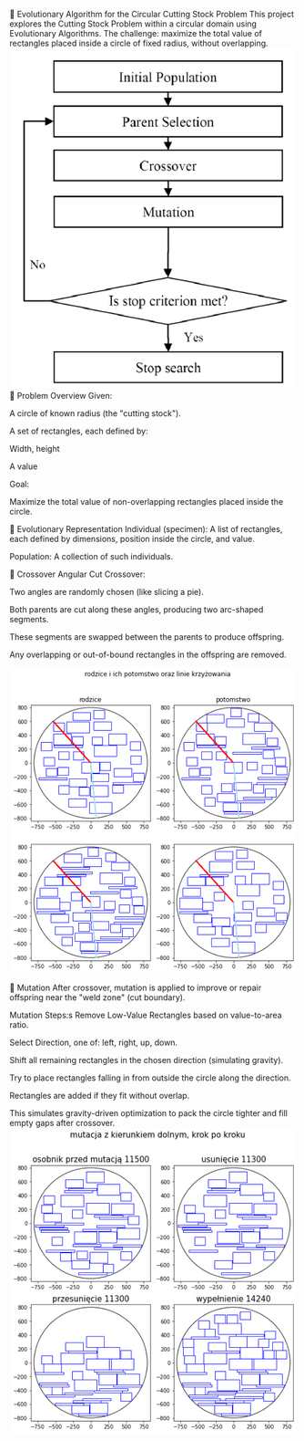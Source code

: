 🧬 Evolutionary Algorithm for the Circular Cutting Stock Problem
This project explores the Cutting Stock Problem within a circular domain using Evolutionary Algorithms. The challenge: maximize the total value of rectangles placed inside a circle of fixed radius, without overlapping.
![Basis of the algorithm](media/AE_core.png) 
🧩 Problem Overview
Given:

A circle of known radius (the "cutting stock").

A set of rectangles, each defined by:

Width, height

A value

Goal:

Maximize the total value of non-overlapping rectangles placed inside the circle.

🧠 Evolutionary Representation
Individual (specimen): A list of rectangles, each defined by dimensions, position inside the circle, and value.

Population: A collection of such individuals.

🔁 Crossover
Angular Cut Crossover:

Two angles are randomly chosen (like slicing a pie).

Both parents are cut along these angles, producing two arc-shaped segments.

These segments are swapped between the parents to produce offspring.

Any overlapping or out-of-bound rectangles in the offspring are removed.

![Example of the crossover](media/ae2_crossover.png)


🔧 Mutation
After crossover, mutation is applied to improve or repair offspring near the "weld zone" (cut boundary).

Mutation Steps:s
Remove Low-Value Rectangles based on value-to-area ratio.

Select Direction, one of: left, right, up, down.

Shift all remaining rectangles in the chosen direction (simulating gravity).

Try to place rectangles falling in from outside the circle along the direction.

Rectangles are added if they fit without overlap.

This simulates gravity-driven optimization to pack the circle tighter and fill empty gaps after crossover.
![Example of a mutation](media/ae2_mutate1.png)